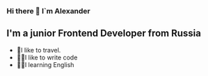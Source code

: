 ### Hi there 👋 I`m Alexander

## I'm a junior Frontend Developer from Russia
- 🎒I like to travel.
- 👨‍💻I like to write code
- 👨‍🎓I learning English
<!--
**Alex962012/Alex962012** is a ✨ _special_ ✨ repository because its `README.md` (this file) appears on your GitHub profile.

Here are some ideas to get you started:

- 🔭 I’m currently working on ...
- 🌱 I’m currently learning ...
- 👯 I’m looking to collaborate on ...
- 🤔 I’m looking for help with ...
- 💬 Ask me about ...
- 📫 How to reach me: ...
- 😄 Pronouns: ...
- ⚡ Fun fact: ...
-->
